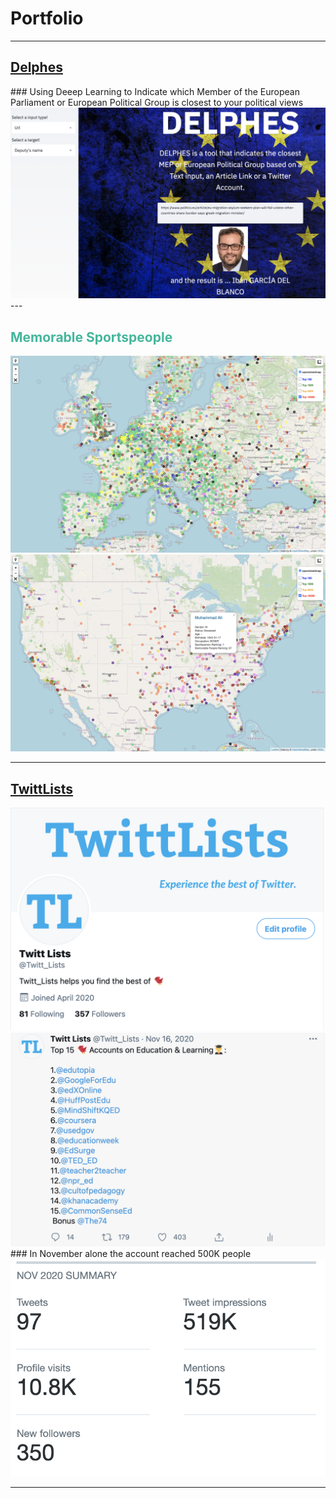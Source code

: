 # Portfolio

---

<h2> <font color='#7DCEA0'><a href="https://politicalpred.herokuapp.com/">Delphes</a></font></h2> 
### Using Deeep Learning to Indicate which Member of the European Parliament or European Political Group is closest to your political views
<img src="images/delphes2.png?raw=true"/>
---
<h2> <font color='#45B69C'>Memorable Sportspeople</font></h2>
<img src="images/memorable_people.png?raw=true"/>
<img src="images/memorable_people2.png?raw=true"/>

---
<h2> <font color='#7293A0'><a href="https://twitter.com/Twitt_Lists">TwittLists</a></font></h2>
<img src="images/twittlists1.png?raw=true"/>
<img src="images/twittlists2.png?raw=true"/>
### In November alone the account reached 500K people
<img src="images/twittlists3.png?raw=true"/>

---

<!-- ### Other Projects

<!-- [Project 1 Title](http://example.com/)
- [Project 2 Title](http://example.com/)
- [Project 3 Title](http://example.com/)
- [Project 4 Title](http://example.com/)
- [Project 5 Title](http://example.com/)


